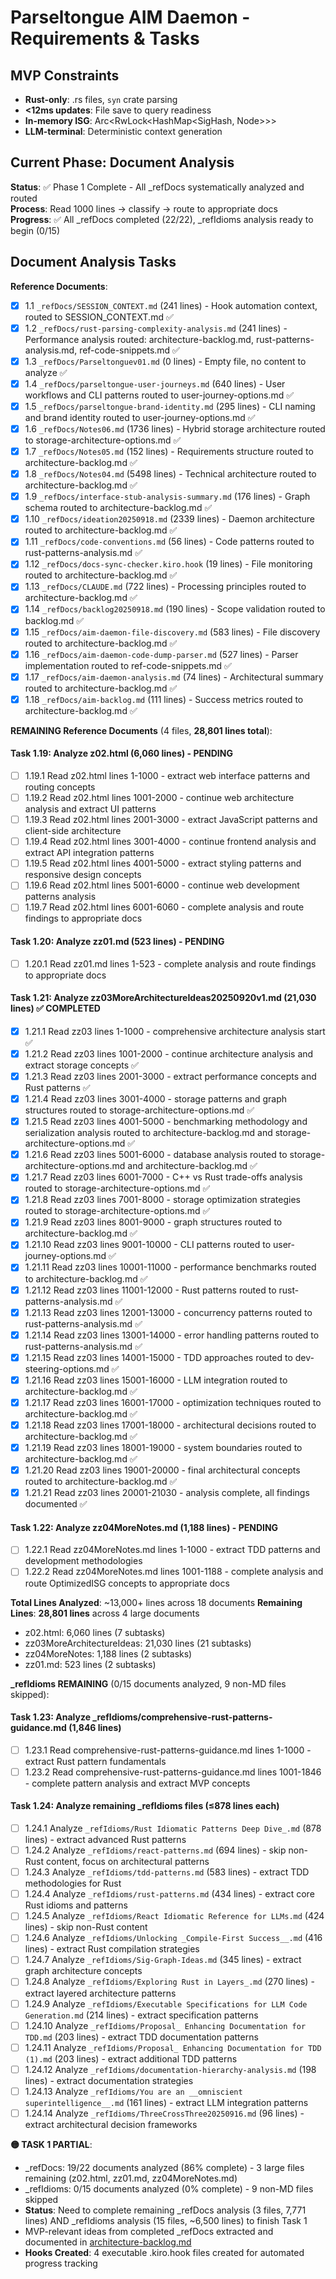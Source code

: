 # Parseltongue AIM Daemon - Requirements & Tasks

## MVP Constraints
- **Rust-only**: .rs files, `syn` crate parsing
- **<12ms updates**: File save to query readiness  
- **In-memory ISG**: Arc<RwLock<HashMap<SigHash, Node>>>
- **LLM-terminal**: Deterministic context generation

## Current Phase: Document Analysis

**Status**: ✅ Phase 1 Complete - All _refDocs systematically analyzed and routed  
**Process**: Read 1000 lines → classify → route to appropriate docs  
**Progress**: ✅ All _refDocs completed (22/22), _refIdioms analysis ready to begin (0/15)

## Document Analysis Tasks

**Reference Documents**:
- [x] 1.1 `_refDocs/SESSION_CONTEXT.md` (241 lines) - Hook automation context, routed to SESSION_CONTEXT.md ✅
- [x] 1.2 `_refDocs/rust-parsing-complexity-analysis.md` (241 lines) - Performance analysis routed: architecture-backlog.md, rust-patterns-analysis.md, ref-code-snippets.md ✅
- [x] 1.3 `_refDocs/Parseltonguev01.md` (0 lines) - Empty file, no content to analyze ✅
- [x] 1.4 `_refDocs/parseltongue-user-journeys.md` (640 lines) - User workflows and CLI patterns routed to user-journey-options.md ✅
- [x] 1.5 `_refDocs/parseltongue-brand-identity.md` (295 lines) - CLI naming and brand identity routed to user-journey-options.md ✅
- [x] 1.6 `_refDocs/Notes06.md` (1736 lines) - Hybrid storage architecture routed to storage-architecture-options.md ✅
- [x] 1.7 `_refDocs/Notes05.md` (152 lines) - Requirements structure routed to architecture-backlog.md ✅
- [x] 1.8 `_refDocs/Notes04.md` (5498 lines) - Technical architecture routed to architecture-backlog.md ✅
- [x] 1.9 `_refDocs/interface-stub-analysis-summary.md` (176 lines) - Graph schema routed to architecture-backlog.md ✅
- [x] 1.10 `_refDocs/ideation20250918.md` (2339 lines) - Daemon architecture routed to architecture-backlog.md ✅
- [x] 1.11 `_refDocs/code-conventions.md` (56 lines) - Code patterns routed to rust-patterns-analysis.md ✅
- [x] 1.12 `_refDocs/docs-sync-checker.kiro.hook` (19 lines) - File monitoring routed to architecture-backlog.md ✅
- [x] 1.13 `_refDocs/CLAUDE.md` (722 lines) - Processing principles routed to architecture-backlog.md ✅
- [x] 1.14 `_refDocs/backlog20250918.md` (190 lines) - Scope validation routed to backlog.md ✅
- [x] 1.15 `_refDocs/aim-daemon-file-discovery.md` (583 lines) - File discovery routed to architecture-backlog.md ✅
- [x] 1.16 `_refDocs/aim-daemon-code-dump-parser.md` (527 lines) - Parser implementation routed to ref-code-snippets.md ✅
- [x] 1.17 `_refDocs/aim-daemon-analysis.md` (74 lines) - Architectural summary routed to architecture-backlog.md ✅
- [x] 1.18 `_refDocs/aim-backlog.md` (111 lines) - Success metrics routed to architecture-backlog.md ✅

**REMAINING Reference Documents** (4 files, **28,801 lines total**):

#### Task 1.19: Analyze z02.html (6,060 lines) - PENDING
- [ ] 1.19.1 Read z02.html lines 1-1000 - extract web interface patterns and routing concepts
- [ ] 1.19.2 Read z02.html lines 1001-2000 - continue web architecture analysis and extract UI patterns
- [ ] 1.19.3 Read z02.html lines 2001-3000 - extract JavaScript patterns and client-side architecture
- [ ] 1.19.4 Read z02.html lines 3001-4000 - continue frontend analysis and extract API integration patterns
- [ ] 1.19.5 Read z02.html lines 4001-5000 - extract styling patterns and responsive design concepts
- [ ] 1.19.6 Read z02.html lines 5001-6000 - continue web development patterns analysis
- [ ] 1.19.7 Read z02.html lines 6001-6060 - complete analysis and route findings to appropriate docs

#### Task 1.20: Analyze zz01.md (523 lines) - PENDING
- [ ] 1.20.1 Read zz01.md lines 1-523 - complete analysis and route findings to appropriate docs

#### Task 1.21: Analyze zz03MoreArchitectureIdeas20250920v1.md (21,030 lines) ✅ COMPLETED
- [x] 1.21.1 Read zz03 lines 1-1000 - comprehensive architecture analysis start ✅
- [x] 1.21.2 Read zz03 lines 1001-2000 - continue architecture analysis and extract storage concepts ✅
- [x] 1.21.3 Read zz03 lines 2001-3000 - extract performance concepts and Rust patterns ✅
- [x] 1.21.4 Read zz03 lines 3001-4000 - storage patterns and graph structures routed to storage-architecture-options.md ✅
- [x] 1.21.5 Read zz03 lines 4001-5000 - benchmarking methodology and serialization analysis routed to architecture-backlog.md and storage-architecture-options.md ✅
- [x] 1.21.6 Read zz03 lines 5001-6000 - database analysis routed to storage-architecture-options.md and architecture-backlog.md ✅
- [x] 1.21.7 Read zz03 lines 6001-7000 - C++ vs Rust trade-offs analysis routed to storage-architecture-options.md ✅
- [x] 1.21.8 Read zz03 lines 7001-8000 - storage optimization strategies routed to storage-architecture-options.md ✅
- [x] 1.21.9 Read zz03 lines 8001-9000 - graph structures routed to architecture-backlog.md ✅
- [x] 1.21.10 Read zz03 lines 9001-10000 - CLI patterns routed to user-journey-options.md ✅
- [x] 1.21.11 Read zz03 lines 10001-11000 - performance benchmarks routed to architecture-backlog.md ✅
- [x] 1.21.12 Read zz03 lines 11001-12000 - Rust patterns routed to rust-patterns-analysis.md ✅
- [x] 1.21.13 Read zz03 lines 12001-13000 - concurrency patterns routed to rust-patterns-analysis.md ✅
- [x] 1.21.14 Read zz03 lines 13001-14000 - error handling patterns routed to rust-patterns-analysis.md ✅
- [x] 1.21.15 Read zz03 lines 14001-15000 - TDD approaches routed to dev-steering-options.md ✅
- [x] 1.21.16 Read zz03 lines 15001-16000 - LLM integration routed to architecture-backlog.md ✅
- [x] 1.21.17 Read zz03 lines 16001-17000 - optimization techniques routed to architecture-backlog.md ✅
- [x] 1.21.18 Read zz03 lines 17001-18000 - architectural decisions routed to architecture-backlog.md ✅
- [x] 1.21.19 Read zz03 lines 18001-19000 - system boundaries routed to architecture-backlog.md ✅
- [x] 1.21.20 Read zz03 lines 19001-20000 - final architectural concepts routed to architecture-backlog.md ✅
- [x] 1.21.21 Read zz03 lines 20001-21030 - analysis complete, all findings documented ✅

#### Task 1.22: Analyze zz04MoreNotes.md (1,188 lines) - PENDING
- [ ] 1.22.1 Read zz04MoreNotes.md lines 1-1000 - extract TDD patterns and development methodologies
- [ ] 1.22.2 Read zz04MoreNotes.md lines 1001-1188 - complete analysis and route OptimizedISG concepts to appropriate docs

**Total Lines Analyzed**: ~13,000+ lines across 18 documents
**Remaining Lines**: **28,801 lines** across 4 large documents
- z02.html: 6,060 lines (7 subtasks)
- zz03MoreArchitectureIdeas: 21,030 lines (21 subtasks) 
- zz04MoreNotes: 1,188 lines (2 subtasks)
- zz01.md: 523 lines (2 subtasks)

**_refIdioms REMAINING** (0/15 documents analyzed, 9 non-MD files skipped):

#### Task 1.23: Analyze _refIdioms/comprehensive-rust-patterns-guidance.md (1,846 lines)
- [ ] 1.23.1 Read comprehensive-rust-patterns-guidance.md lines 1-1000 - extract Rust pattern fundamentals
- [ ] 1.23.2 Read comprehensive-rust-patterns-guidance.md lines 1001-1846 - complete pattern analysis and extract MVP concepts

#### Task 1.24: Analyze remaining _refIdioms files (≤878 lines each)
- [ ] 1.24.1 Analyze `_refIdioms/Rust Idiomatic Patterns Deep Dive_.md` (878 lines) - extract advanced Rust patterns
- [ ] 1.24.2 Analyze `_refIdioms/react-patterns.md` (694 lines) - skip non-Rust content, focus on architectural patterns
- [ ] 1.24.3 Analyze `_refIdioms/tdd-patterns.md` (583 lines) - extract TDD methodologies for Rust
- [ ] 1.24.4 Analyze `_refIdioms/rust-patterns.md` (434 lines) - extract core Rust idioms and patterns
- [ ] 1.24.5 Analyze `_refIdioms/React Idiomatic Reference for LLMs.md` (424 lines) - skip non-Rust content
- [ ] 1.24.6 Analyze `_refIdioms/Unlocking _Compile-First Success__.md` (416 lines) - extract Rust compilation strategies
- [ ] 1.24.7 Analyze `_refIdioms/Sig-Graph-Ideas.md` (345 lines) - extract graph architecture concepts
- [ ] 1.24.8 Analyze `_refIdioms/Exploring Rust in Layers_.md` (270 lines) - extract layered architecture patterns
- [ ] 1.24.9 Analyze `_refIdioms/Executable Specifications for LLM Code Generation.md` (214 lines) - extract specification patterns
- [ ] 1.24.10 Analyze `_refIdioms/Proposal_ Enhancing Documentation for TDD.md` (203 lines) - extract TDD documentation patterns
- [ ] 1.24.11 Analyze `_refIdioms/Proposal_ Enhancing Documentation for TDD (1).md` (203 lines) - extract additional TDD patterns
- [ ] 1.24.12 Analyze `_refIdioms/documentation-hierarchy-analysis.md` (198 lines) - extract documentation strategies
- [ ] 1.24.13 Analyze `_refIdioms/You are an __omniscient superintelligence__.md` (161 lines) - extract LLM integration patterns
- [ ] 1.24.14 Analyze `_refIdioms/ThreeCrossThree20250916.md` (96 lines) - extract architectural decision frameworks

**🟡 TASK 1 PARTIAL**:
- _refDocs: 19/22 documents analyzed (86% complete) - 3 large files remaining (z02.html, zz01.md, zz04MoreNotes.md)
- _refIdioms: 0/15 documents analyzed (0% complete) - 9 non-MD files skipped
- **Status**: Need to complete remaining _refDocs analysis (3 files, 7,771 lines) AND _refIdioms analysis (15 files, ~6,500 lines) to finish Task 1
- MVP-relevant ideas from completed _refDocs extracted and documented in [architecture-backlog.md](./architecture-backlog.md)
- **Hooks Created**: 4 executable .kiro.hook files created for automated progress tracking
